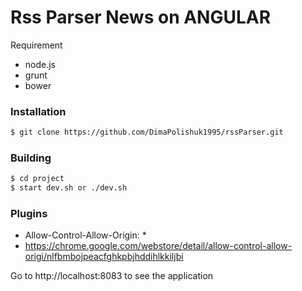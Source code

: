 # Rss Parser News on ANGULAR

Requirement

  - node.js
  - grunt
  - bower

### Installation

```sh
$ git clone https://github.com/DimaPolishuk1995/rssParser.git
```

### Building

```sh
$ cd project
$ start dev.sh or ./dev.sh
```

### Plugins

* Allow-Control-Allow-Origin: *
* https://chrome.google.com/webstore/detail/allow-control-allow-origi/nlfbmbojpeacfghkpbjhddihlkkiljbi

Go to http://localhost:8083 to see the application